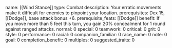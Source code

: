 name: [[Wind Stance]]
type: Combat
description: Your erratic movements make it difficult for enemies to pinpoint your location.
prerequisites: Dex 15, [[Dodge]], base attack bonus +6.
prerequisite_feats: [[Dodge]]
benefit: If you move more than 5 feet this turn, you gain 20% concealment for 1 round against ranged attacks.
normal: 0
special: 0
teamwork: 0
critical: 0
grit: 0
style: 0
performance: 0
racial: 0
companion_familiar: 0
race_name: 0
note: 0
goal: 0
completion_benefit: 0
multiples: 0
suggested_traits: 0
